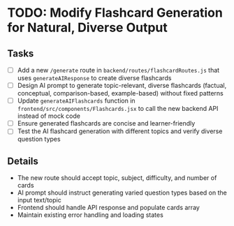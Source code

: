 # TODO: Modify Flashcard Generation for Natural, Diverse Output

## Tasks
- [ ] Add a new `/generate` route in `backend/routes/flashcardRoutes.js` that uses `generateAIResponse` to create diverse flashcards
- [ ] Design AI prompt to generate topic-relevant, diverse flashcards (factual, conceptual, comparison-based, example-based) without fixed patterns
- [ ] Update `generateAIFlashcards` function in `frontend/src/components/Flashcards.jsx` to call the new backend API instead of mock code
- [ ] Ensure generated flashcards are concise and learner-friendly
- [ ] Test the AI flashcard generation with different topics and verify diverse question types

## Details
- The new route should accept topic, subject, difficulty, and number of cards
- AI prompt should instruct generating varied question types based on the input text/topic
- Frontend should handle API response and populate cards array
- Maintain existing error handling and loading states
